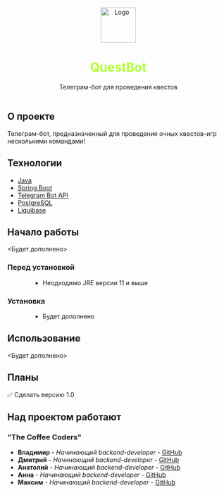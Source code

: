 <br/>
<p style="text-align: center;">
  <a href="https://github.com/ezuykow/QuestBot">
    <img src="https://github.com/ezuykow/QuestBot/blob/master/src/main/resources/pictures/logo.png?raw=true" alt="Logo" width="80" height="80">
  </a>
<h1 style="text-align: center; color: greenyellow">QuestBot</h1>

  <p style="text-align: center;">
    Телеграм-бот для проведения квестов
    <br/>
    <br/>
  </p>

## О проекте

Телеграм-бот, предназначенный для проведения очных квестов-игр несколькими командами!

## Технологии

* [Java](https://www.java.com/ru/)
* [Spring Boot](https://www.java.com/ru/)
* [Telegram Bot API](https://core.telegram.org/bots/api)
* [PostgreSQL](https://www.postgresql.org/)
* [Liquibase](https://www.liquibase.org/)

## Начало работы

<Будет дополнено>

### Перед установкой
<ul style="padding-left: 80px;">
    <li> Неодходимо JRE версии 11 и выше
</ul>

### Установка
<ul style="padding-left: 80px;">
    <li> Будет дополнено
</ul>

## Использование

<Будет дополнено>

## Планы

:white_check_mark: Сделать версию 1.0

## Над проектом работают
### "The Coffee Coders"
* **Владимир** - *Начинающий backend-developer* - [GitHub](https://github.com/ezuykow/)
* **Дмитрий** - *Начинающий backend-developer* - [GitHub](https://github.com/AblDm)
* **Анатолий** - *Начинающий backend-developer* - [GitHub](https://github.com/Virusec)
* **Анна** - *Начинающий backend-developer* - [GitHub](https://github.com/AnnaAskerova)
* **Максим** - *Начинающий backend-developer* - [GitHub](https://github.com/maks2001916)


